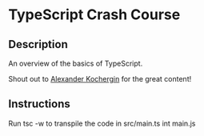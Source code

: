 # TypeScript Crash Course

## Description

An overview of the basics of TypeScript.

Shout out to [Alexander Kochergin](https://www.youtube.com/watch?v=gp5H0Vw39yw&ab_channel=freeCodeCamp.org) for the great content!

## Instructions
Run tsc -w to transpile the code in src/main.ts int main.js